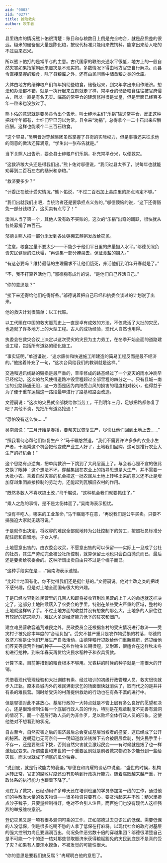 ```yaml
---
aid: "0003"
zid: "0277"
title: 抢险救灾
author: 吹牛者
---
```


县里粮库的情况熊卜佑很清楚：账目和存粮数目上倒是完全吻合，就是品质差的很远。糙米的储备里大量是陈化粮，按现代标准只能用来做饲料。能拿出来给人吃的不过百来石米。

所以熊卜佑打的是常平仓的主意。古代国家的联络交通水平很低，地方上的一般自然灾害如果指望朝廷来赈灾是不现实的。多数情况下得由地方官吏自行解决。而县令直接掌握的粮食，除了县粮库之外，还有由民间集中储备粮之类的仓库。

大体由地方的缙绅粮户们每年捐助些粮食，储备起来，到灾年拿出来用作赈济。想法和办法都不错，就是一执行起来立刻就走了样，常平仓的储备粮食往往被官府侵占，所以一直是有名无实。临高的常平仓的建筑修得很是堂皇，但是里面已经百多年一粒米也没放过了。

熊卜佑的意思就是要吴县令出个告示，叫士绅地主们“乐捐”输送常平仓，反正这种把戏年年都有，士绅们早已习以为常。县令来“劝捐”，总得拿个一二十石出来应酬应酬。这样也能凑个二三百石粮食。

“这个容易，”吴明晋对穿越集团虽然掌握了县衙的实际权力，但是事事还来征求他的同意的做法还算满意，“学生出一张布告就是。”

当下关照人出告示，要全县士绅粮户们乐捐，补充常平仓米，以便救灾。

“这救济粮大头还是得我们出。”熊卜佑对邬德说，“我问过县太爷了，说每年也就能劝募到二百石左右的糙米和杂粮。”

“救济要多少？”

“计委正在统计受灾情况，”熊卜佑说，“不过二百石加上县库里的那点肯定不够。”

“我们出就我们出吧，当统治者还是要承担点义务的。”邬德懊恼的说，“这下还得豁免一部分钱粮了。这买卖有点亏了！”

澳洲人当了第一个，其他人没有敢不买账的。这次的“乐捐”出奇的踊跃，很快就从各处募捐了四百石。

邬德关照人把一部分米发到各处粥棚去熬粥发放给灾民。

“注意，粮食定量不要太少——不能少于他们平日里的热量摄入水平。”邬德关照负责灾民健康的江秋堰，“再调集一部分腌菜去，保证食盐的摄入。”

“有这必要吗？维持最低的生理需求不让他们饿死，养活他们到明年开春就是了。”

“不，我不打算养活他们，”邬德胸有成竹的说，“是他们自己养活自己。”

“你的意思是？”

“接下来还得给他们吃得好些。”邬德说着把自己已经和执委会谈过的计划说了出来。

他的救灾计划很简单：以工代赈。

以工代赈在中国的救灾赈荒史上一直是卓有成效的方法，不仅救活了大批的灾民，也造就了许多地方上的大型工程。古人的成功经验，现代人自然也用得。

执委会在救灾会议上决定以这次受灾的灾民为主力劳工，在冬季开始全面的道路建设工程，包括所有道路的硬化施工。

“事实证明，”单道谦说，“追求廉价和快速施工所建造的简易工程反而是最不经济的。”他接着补充了一句，“这次台风给我们的教训就是这样。”

交通和通讯线路的毁损是最严重的，草率修成的路基经过了一个夏天的雨水冲刷早已经松动，这次的台风使得道路冲毁里程超过全部里程的四分之一。只有县城－南宝的公路畅通无阻，这一方面是因为内陆受台风的损害的程度相对较小，也得益于为了便于重车运输这一路段最早进行了路基和路面改造。

文德嗣说：“这次的灾民就全部拨给你当劳工。干到明年三月，足够把路都修复了吧？其他不谈，先把所有道路抢通！”

“恐怕没有这么快……”

吴南海说：“三月开始是春播，要帮灾民恢复生产，尽快让他们回到土地上去……”

“照我看何必帮他们恢复生产？”马千瞩悠然道，“我们不需要许许多多的农业小生产者，干脆乘这个机会把他变成产业工人好了，土地我们回购。这可是推行农业大生产的好机会！”

这个思路有点逆向，把单纯救济一下跳到了大局层面上了。与会者心照不宣的彼此交换了眼神：这个想法不坏。穿越集团在农业上的指导思想是大生产，并不需要一大批小农。乘着自然灾害的机会把这一批农民从土地上转移出来的意义还不止是增加穿越集团直接控制的劳动力，还能起到瓦解旧农村的作用。

“既然多数人不喜欢搞土改，”马千瞩说，“这种机会我们就要抓住了。”

“乘人之危的事情，是不是太伤体面了。”吴南海表示担忧。

“没有羊吃人，哪来的工业革命，”马千瞩毫不在意，“再说我们是公平买卖。只要不搞强迫大家就无话可说。”

于是就作出决定，将收容的难民全部就地转为公社控制下的劳工，按照社员标准分配住房和自留地，子女入学。

土地愿意出售的，由农委会收买，不愿意出售的可以保留——实际上一旦成了公社的社员，其生产劳动完全被公社所控制，就算保留土地也只会白白抛荒而已，最后还是要卖给农委会的。这种所谓出卖自由只不过是个幌子而已。

“这种手段实在是……”吴南海表示遗憾。

“比起土地国有化，你不觉得我们还是挺仁慈的。”文德嗣说。他对土改之类的把戏不感兴趣，但是对土地全面国有很大的兴趣。

于是已经收容到难民营里的几百人和即将被收容到难民营的上千人的命运就这样决定了。这部分土地陆续落入了农委会的手里。特别在某些受灾严重的区域，整村的土地就这样转了手。不过土地方面的收益并没有想象的那么大。土地多的人家往往有较好的抗灾能力，难民大多是经济能力低下的贫农和佃户。

建立难民营收容逃荒难民之外，民政委员会还根据各村的受灾情况进行救济——受灾村子被免除本年度的“合理负担”。受灾不甚严重只是农作物受损的村落，邬德的救济方案是让他们开展生产自救活动，由德隆粮行贷款给他们重新建房，还贷给他们荞麦等救荒作物的种子——这些作物生长期很短，又耐寒，很适合在这样秋末冬初进行抢种。到来年春天再贷给灾民水稻种子和农具贷款。

计算下来，目前筹措到的粮食根本不够用。光春耕的时候的种子就是一笔很大的开销。

凭借着现代管理经验和大批训练有素、经过培训的初级行政管理人员，救灾很快就步入正轨。原本县城内外的难民满街求乞的场面很快就消失了，取而代之的是井井有条的难民营。同时给受灾的村落提供救助的行动也在有条不紊的进行中。

但是邬德对此不甚放心。基层行政的一大特点就是不管上层有多么良好的愿望和决心，还是很难控制住每一个底层行政人员的作为，特别是在规章制度不完善有漏洞的情况下。而一个基层行政人员的为非作歹，足以败坏全体行政人员的形象。这使他绝对不想看到的状况。

自古至今，自然灾害之后的赈济最后总会变成基层当权者的盛宴，这已经成了公开的秘密。连朝廷也无可奈何——明知道救济钱粮下去会被层层盘剥，到灾民手里十不存一，还是要继续下拨，否则自然灾害就会激起民变——有时候就是拨了也一样激起民变来。所谓盛世和末世的一个重要区别就是前者救灾物资多少能分到一些给灾民，而末世就成了彻底的瓜分独吞。

“说到底，就是行政能力的衰退。”邬德在和冉耀的谈话中说道，“盛世的时候，机构运转正常，官吏的腐败程度还没有影响到行政执行能力。随着腐败越来越严重，行政体系的执行能力也跟着下降了。”

现在为了救灾，已经动用许多昨天还在培训班里的学员参加第一线的工作，通过他们的手散发大量的救灾物资——很多物资只要有心，要贪污起来并不难：糙米里掺点沙子稗子，只要量控制得好，绝对不会引人注目。而百姓们也没有现代人这样强烈的举报维权意识。

登记灾民又是一项有很多漏洞可乘的工作。正如邬德过去见识过的低保。需要低保的人没低保，倒是很多吃喝不愁的人拿了低保在打麻将。以现代社会的政府对基层的强大控制力尚且要漏洞百出，何况条件恶劣数十倍的穿越集团？邬德很清楚自己是不可能一个个的逐一核对那些领取赈济米获得粮赋豁免的灾民到底是不是真的受了灾？如果有人要浑水摸鱼，不被发觉的可能性很大。

“你的意思是要我们搞反腐？”冉耀明白他的意思了。
